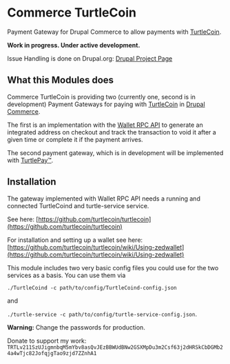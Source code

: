 # Commerce TurtleCoin

Payment Gateway for Drupal Commerce to allow payments with [TurtleCoin](https://turtlecoin.lol).

**Work in progress. Under active development.**

Issue Handling is done on Drupal.org: [Drupal Project Page](https://www.drupal.org/sandbox/daveiano/3029539)

## What this Modules does

Commerce TurtleCoin is providing two (currently one, second is in development) 
Payment Gateways for paying with [TurtleCoin](https://turtlecoin.lol) in 
[Drupal Commerce](https://www.drupal.org/project/commerce). 

The first is an 
implementation with the [Wallet RPC API](https://api-docs.turtlecoin.lol/?php#wallet-rpc-api)
to generate an integrated address on checkout and track the transaction to void it after 
a given time or complete it if the payment arrives.

The second payment gateway, which is in development will be implemented with 
[TurtlePay™](https://turtlepay.io/).


## Installation

The gateway implemented with Wallet RPC API needs a running and connected
TurtleCoind and turtle-service service.

See here:  [https://github.com/turtlecoin/turtlecoin](https://github.com/turtlecoin/turtlecoin)

For installation and setting up a wallet see here: [https://github.com/turtlecoin/turtlecoin/wiki/Using-zedwallet](https://github.com/turtlecoin/turtlecoin/wiki/Using-zedwallet)

This module includes two very basic config files you could use for the two services
as a basis. You can use them via 

`./TurtleCoind -c path/to/config/TurtleCoind-config.json`

and 

`./turtle-service -c path/to/config/turtle-service-config.json`. 

**Warning:** Change the passwords for production.

Donate to support my work: 
`TRTLv211SzUJigmnbqM5mYbv8asQvJEzBBWUdBNw2GSXMpDu3m2Csf63j2dHRSkCbDGMb24a4wTjc82JofqjgTao9zjd7ZZnhA1`
